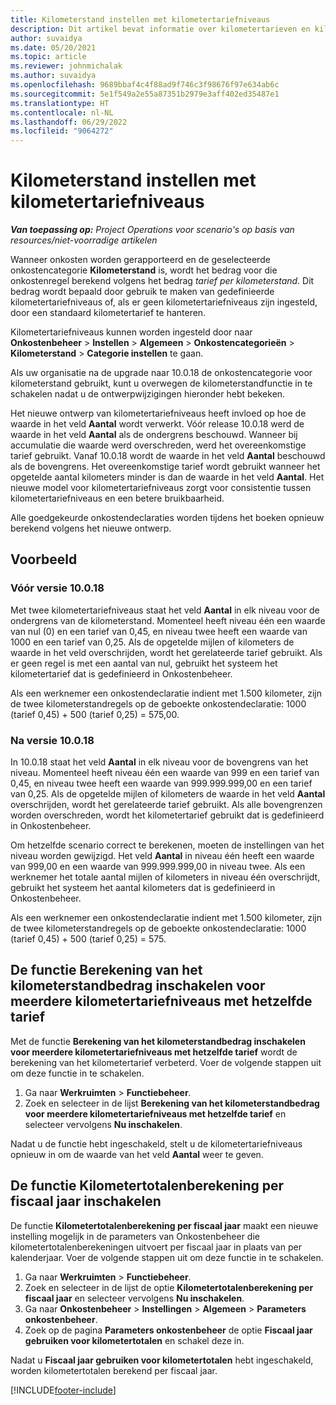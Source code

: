 ```yaml
---
title: Kilometerstand instellen met kilometertariefniveaus
description: Dit artikel bevat informatie over kilometertarieven en kilometertariefniveaus.
author: suvaidya
ms.date: 05/20/2021
ms.topic: article
ms.reviewer: johnmichalak
ms.author: suvaidya
ms.openlocfilehash: 9689bbaf4c4f88ad9f746c3f98676f97e634ab6c
ms.sourcegitcommit: 5e1f549a2e55a87351b2979e3aff402ed35487e1
ms.translationtype: HT
ms.contentlocale: nl-NL
ms.lasthandoff: 06/29/2022
ms.locfileid: "9064272"
---
```

# <a name="set-up-mileage-using-mileage-rate-tiers"></a>Kilometerstand instellen met kilometertariefniveaus

_**Van toepassing op:** Project Operations voor scenario's op basis van resources/niet-voorradige artikelen_

Wanneer onkosten worden gerapporteerd en de geselecteerde onkostencategorie **Kilometerstand** is, wordt het bedrag voor die onkostenregel berekend volgens het bedrag *tarief per kilometerstand*. Dit bedrag wordt bepaald door gebruik te maken van gedefinieerde kilometertariefniveaus of, als er geen kilometertariefniveaus zijn ingesteld, door een standaard kilometertarief te hanteren. 

Kilometertariefniveaus kunnen worden ingesteld door naar **Onkostenbeheer** > **Instellen** > **Algemeen** > **Onkostencategorieën** > **Kilometerstand** > **Categorie instellen** te gaan.

Als uw organisatie na de upgrade naar 10.0.18 de onkostencategorie voor kilometerstand gebruikt, kunt u overwegen de kilometerstandfunctie in te schakelen nadat u de ontwerpwijzigingen hieronder hebt bekeken. 

Het nieuwe ontwerp van kilometertariefniveaus heeft invloed op hoe de waarde in het veld **Aantal** wordt verwerkt. Vóór release 10.0.18 werd de waarde in het veld **Aantal** als de ondergrens beschouwd. Wanneer bij accumulatie die waarde werd overschreden, werd het overeenkomstige tarief gebruikt.  Vanaf 10.0.18 wordt de waarde in het veld **Aantal** beschouwd als de bovengrens. Het overeenkomstige tarief wordt gebruikt wanneer het opgetelde aantal kilometers minder is dan de waarde in het veld **Aantal**.  Het nieuwe model voor kilometertariefniveaus zorgt voor consistentie tussen kilometertariefniveaus en een betere bruikbaarheid.   

Alle goedgekeurde onkostendeclaraties worden tijdens het boeken opnieuw berekend volgens het nieuwe ontwerp.

## <a name="example"></a>Voorbeeld
 
### <a name="before-version-10018"></a>Vóór versie 10.0.18
Met twee kilometertariefniveaus staat het veld **Aantal** in elk niveau voor de ondergrens van de kilometerstand. Momenteel heeft niveau één een waarde van nul (0) en een tarief van 0,45, en niveau twee heeft een waarde van 1000 en een tarief van 0,25. Als de opgetelde mijlen of kilometers de waarde in het veld overschrijden, wordt het gerelateerde tarief gebruikt. Als er geen regel is met een aantal van nul, gebruikt het systeem het kilometertarief dat is gedefinieerd in Onkostenbeheer. 
 
Als een werknemer een onkostendeclaratie indient met 1.500 kilometer, zijn de twee kilometerstandregels op de geboekte onkostendeclaratie: 1000 (tarief 0,45) + 500 (tarief 0,25) = 575,00.

### <a name="after-version-10018"></a>Na versie 10.0.18
In 10.0.18 staat het veld **Aantal** in elk niveau voor de bovengrens van het niveau. Momenteel heeft niveau één een waarde van 999 en een tarief van 0,45, en niveau twee heeft een waarde van 999.999.999,00 en een tarief van 0,25. Als de opgetelde mijlen of kilometers de waarde in het veld **Aantal** overschrijden, wordt het gerelateerde tarief gebruikt. Als alle bovengrenzen worden overschreden, wordt het kilometertarief gebruikt dat is gedefinieerd in Onkostenbeheer. 
 
Om hetzelfde scenario correct te berekenen, moeten de instellingen van het niveau worden gewijzigd. Het veld **Aantal** in niveau één heeft een waarde van 999,00 en een waarde van 999.999.999,00 in niveau twee. Als een werknemer het totale aantal mijlen of kilometers in niveau één overschrijdt, gebruikt het systeem het aantal kilometers dat is gedefinieerd in Onkostenbeheer. 
  
Als een werknemer een onkostendeclaratie indient met 1.500 kilometer, zijn de twee kilometerstandregels op de geboekte onkostendeclaratie: 1000 (tarief 0,45) + 500 (tarief 0,25) = 575.

## <a name="enable-the-mileage-amount-calculation-for-multiple-mileage-tiers-with-same-rate-feature"></a>De functie Berekening van het kilometerstandbedrag inschakelen voor meerdere kilometertariefniveaus met hetzelfde tarief

Met de functie **Berekening van het kilometerstandbedrag inschakelen voor meerdere kilometertariefniveaus met hetzelfde tarief** wordt de berekening van het kilometertarief verbeterd. Voer de volgende stappen uit om deze functie in te schakelen.

1. Ga naar **Werkruimten** > **Functiebeheer**. 
2. Zoek en selecteer in de lijst **Berekening van het kilometerstandbedrag voor meerdere kilometertariefniveaus met hetzelfde tarief** en selecteer vervolgens **Nu inschakelen**.

Nadat u de functie hebt ingeschakeld, stelt u de kilometertariefniveaus opnieuw in om de waarde van het veld **Aantal** weer te geven. 

## <a name="enable-the-mileage-totals-calculation-by-fiscal-year-feature"></a>De functie Kilometertotalenberekening per fiscaal jaar inschakelen

De functie **Kilometertotalenberekening per fiscaal jaar** maakt een nieuwe instelling mogelijk in de parameters van Onkostenbeheer die kilometertotalenberekeningen uitvoert per fiscaal jaar in plaats van per kalenderjaar. Voer de volgende stappen uit om deze functie in te schakelen.

1. Ga naar **Werkruimten** > **Functiebeheer**.
1. Zoek en selecteer in de lijst de optie **Kilometertotalenberekening per fiscaal jaar** en selecteer vervolgens **Nu inschakelen**.
1. Ga naar **Onkostenbeheer** > **Instellingen** > **Algemeen** > **Parameters onkostenbeheer**.
1. Zoek op de pagina **Parameters onkostenbeheer** de optie **Fiscaal jaar gebruiken voor kilometertotalen** en schakel deze in.

Nadat u **Fiscaal jaar gebruiken voor kilometertotalen** hebt ingeschakeld, worden kilometertotalen berekend per fiscaal jaar.

[!INCLUDE[footer-include](../includes/footer-banner.md)]
